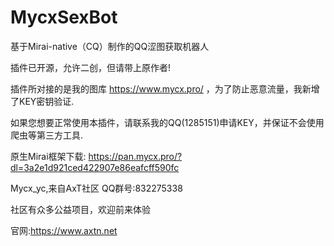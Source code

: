 # MycxSexBot
基于Mirai-native（CQ）制作的QQ涩图获取机器人

插件已开源，允许二创，但请带上原作者!

插件所对接的是我的图库 https://www.mycx.pro/ ，为了防止恶意流量，我新增了KEY密钥验证.

如果您想要正常使用本插件，请联系我的QQ(1285151)申请KEY，并保证不会使用爬虫等第三方工具.

原生Mirai框架下载: https://pan.mycx.pro/?dl=3a2e1d921ced422907e86eafcff590fc

Mycx_yc,来自AxT社区 QQ群号:832275338

社区有众多公益项目，欢迎前来体验

官网:https://www.axtn.net
